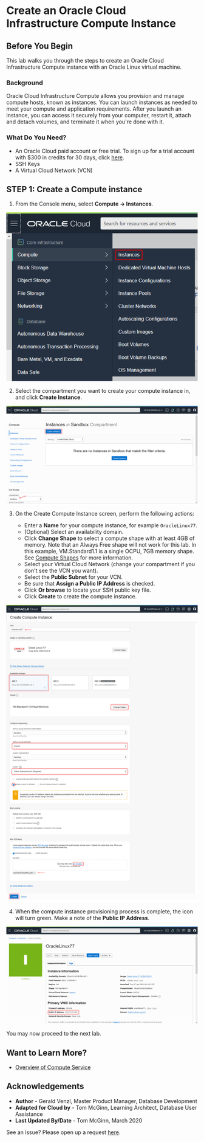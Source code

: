 # Create an Oracle Cloud Infrastructure Compute Instance
## Before You Begin

This lab walks you through the steps to create an Oracle Cloud Infrastructure Compute instance with an Oracle Linux virtual machine.

### Background
Oracle Cloud Infrastructure Compute allows you provision and manage compute hosts, known as instances. You can launch instances as needed to meet your compute and application requirements. After you launch an instance, you can access it securely from your computer, restart it, attach and detach volumes, and terminate it when you're done with it.

### What Do You Need?

* An Oracle Cloud paid account or free trial. To sign up for a trial account with $300 in credits for 30 days, click [here](http://oracle.com/cloud/free).
* SSH Keys
* A Virtual Cloud Network (VCN)

## **STEP 1**: Create a Compute instance

1. From the Console menu, select **Compute -> Instances**.

  ![](images/create-compute-instance.png " ")

2. Select the compartment you want to create your compute instance in, and click **Create Instance**.

  ![](images/create-instance.png " ")

3. On the Create Compute Instance screen, perform the following actions:

    - Enter a **Name** for your compute instance, for example `OracleLinux77`.
    - (Optional) Select an availability domain.
    - Click **Change Shape** to select a compute shape with at least 4GB of memory. Note that an Always Free shape will not work for this lab. In this example, VM.Standard1.1 is a single OCPU, 7GB memory shape. See [Compute Shapes](https://docs.cloud.oracle.com/en-us/iaas/Content/Compute/References/computeshapes.htm#vm-standard) for more information.
    - Select your Virtual Cloud Network (change your compartment if you don't see the VCN you want).
    - Select the **Public Subnet** for your VCN.
    - Be sure that **Assign a Public IP Address** is checked.
    - Click **Or browse** to locate your SSH public key file.
    - Click **Create** to create the compute instance.

  ![](images/create-compute-instance-options.png " ")

4. When the compute instance provisioning process is complete, the icon will turn green. Make a note of the **Public IP Address**.

  ![](images/compute-instance-created.png " ")

  You may now proceed to the next lab.

## Want to Learn More?

* [Overview of Compute Service](https://docs.cloud.oracle.com/en-us/iaas/Content/Compute/Concepts/computeoverview.htm)

## Acknowledgements
* **Author** - Gerald Venzl, Master Product Manager, Database Development
* **Adapted for Cloud by** -  Tom McGinn, Learning Architect, Database User Assistance
* **Last Updated By/Date** - Tom McGinn, March 2020

See an issue?  Please open up a request [here](https://github.com/oracle/learning-library/issues).

